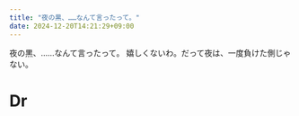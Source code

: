 ```yaml
---
title: "夜の黒、……なんて言ったって。"
date: 2024-12-20T14:21:29+09:00
---
```

夜の黒、……なんて言ったって。
嬉しくないわ。だって夜は、一度負けた側じゃない。

# Dr

